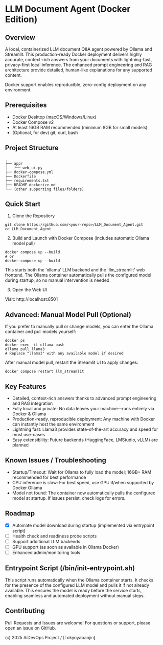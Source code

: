 LLM Document Agent (Docker Edition)
===================================

Overview
--------
A local, containerized LLM document Q&A agent powered by Ollama and Streamlit.
This production-ready Docker deployment delivers highly accurate, context-rich answers from your documents with lightning-fast, privacy-first local inference.
The enhanced prompt engineering and RAG architecture provide detailed, human-like explanations for any supported content.

Docker support enables reproducible, zero-config deployment on any environment.

Prerequisites
-------------
- Docker Desktop (macOS/Windows/Linux)
- Docker Compose v2
- At least 16GB RAM recommended (minimum 8GB for small models)
- (Optional, for dev) git, curl, bash

Project Structure
-----------------
    .
    ├── app/
    │   └── web_ui.py
    ├── docker-compose.yml
    ├── Dockerfile
    ├── requirements.txt
    ├── README-dockerize.md
    └── (other supporting files/folders)

Quick Start
-----------
1. Clone the Repository

````````
git clone https://github.com/<your-repo>/LLM_Document_Agent.git
cd LLM_Document_Agent
````````

2. Build and Launch with Docker Compose (includes automatic Ollama model pull)

`````````
docker compose up --build
# or
docker-compose up --build
`````````

This starts both the 'ollama' LLM backend and the 'llm_streamlit' web frontend. The Ollama container automatically pulls the configured model during startup, so no manual intervention is needed.

3. Open the Web UI

Visit: http://localhost:8501

Advanced: Manual Model Pull (Optional)
--------------------------------------
If you prefer to manually pull or change models, you can enter the Ollama container and pull models yourself:

````````
docker ps
docker exec -it ollama bash
ollama pull llama3
# Replace "llama3" with any available model if desired
````````

After manual model pull, restart the Streamlit UI to apply changes:

````````
docker compose restart llm_streamlit
````````

Key Features
------------
- Detailed, context-rich answers thanks to advanced prompt engineering and RAG integration
- Fully local and private: No data leaves your machine—runs entirely via Docker & Ollama
- Production-ready, reproducible deployment: Any machine with Docker can instantly host the same environment
- Lightning fast: Llama3 provides state-of-the-art accuracy and speed for most use-cases
- Easy extensibility: Future backends (HuggingFace, LMStudio, vLLM) are planned

Known Issues / Troubleshooting
------------------------------
- Startup/Timeout: Wait for Ollama to fully load the model; 16GB+ RAM recommended for best performance
- CPU inference is slow: For best speed, use GPU if/when supported by Docker Ollama
- Model not found: The container now automatically pulls the configured model at startup. If issues persist, check logs for errors.

Roadmap
-------
- [x] Automate model download during startup (implemented via entrypoint script)
- [ ] Health check and readiness probe scripts
- [ ] Support additional LLM backends
- [ ] GPU support (as soon as available in Ollama Docker)
- [ ] Enhanced admin/monitoring tools

Entrypoint Script (/bin/init-entrypoint.sh)
-------------------------------------------
This script runs automatically when the Ollama container starts. It checks for the presence of the configured LLM model and pulls it if not already available. This ensures the model is ready before the service starts, enabling seamless and automated deployment without manual steps.

Contributing
------------
Pull Requests and Issues are welcome!
For questions or support, please open an issue on GitHub.

(c) 2025 AiDevOps Project / [Tokyoyabanjin]